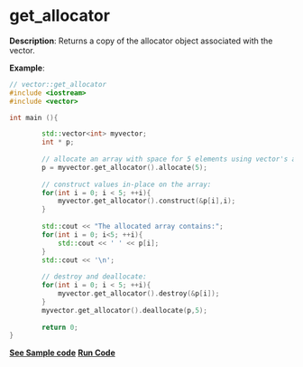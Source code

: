 # get_allocator

**Description**: Returns a copy of the allocator object associated with the vector.

**Example**:

```cpp
// vector::get_allocator
#include <iostream>
#include <vector>

int main (){

        std::vector<int> myvector;
        int * p;
        
        // allocate an array with space for 5 elements using vector's allocator:
        p = myvector.get_allocator().allocate(5);
        
        // construct values in-place on the array:
        for(int i = 0; i < 5; ++i){
            myvector.get_allocator().construct(&p[i],i);
        }
        
        std::cout << "The allocated array contains:";
        for(int i = 0; i<5; ++i){
            std::cout << ' ' << p[i];    
        }
        std::cout << '\n';
        
        // destroy and deallocate:
        for(int i = 0; i < 5; ++i){
            myvector.get_allocator().destroy(&p[i]);
        }
        myvector.get_allocator().deallocate(p,5);
        
        return 0;
}
```
**[See Sample code](../snippets/vector/get_allocator.cpp)**
**[Run Code](https://rextester.com/QNCW99134)**
